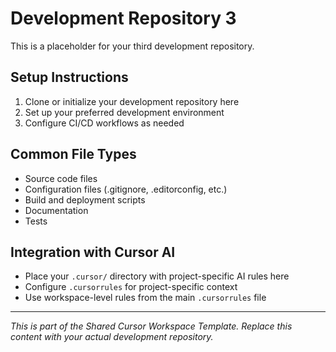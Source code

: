 # Development Repository 3

This is a placeholder for your third development repository.

## Setup Instructions

1. Clone or initialize your development repository here
2. Set up your preferred development environment
3. Configure CI/CD workflows as needed

## Common File Types

- Source code files
- Configuration files (.gitignore, .editorconfig, etc.)
- Build and deployment scripts
- Documentation
- Tests

## Integration with Cursor AI

- Place your `.cursor/` directory with project-specific AI rules here
- Configure `.cursorrules` for project-specific context
- Use workspace-level rules from the main `.cursorrules` file

---

*This is part of the Shared Cursor Workspace Template. Replace this content with your actual development repository.* 